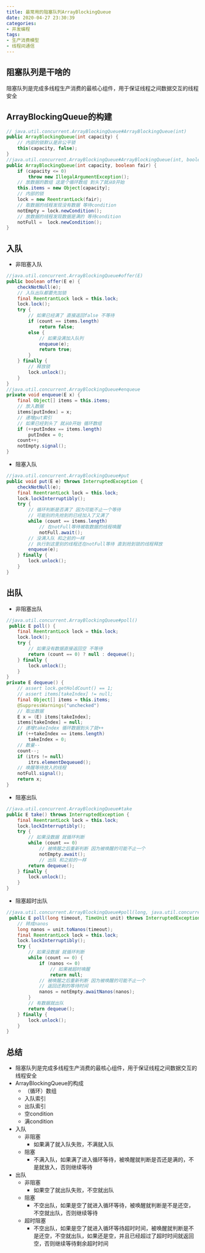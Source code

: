 ```yaml
---
title: 最常用的阻塞队列ArrayBlockingQueue
date: 2020-04-27 23:30:39
categories:
- 并发编程
tags:
- 生产消费模型
- 线程间通信
---
```




## 阻塞队列是干啥的
阻塞队列是完成多线程生产消费的最核心组件，用于保证线程之间数据交互的线程安全


## ArrayBlockingQueue的构建
```java
// java.util.concurrent.ArrayBlockingQueue#ArrayBlockingQueue(int)
public ArrayBlockingQueue(int capacity) {
    // 内部的锁默认是非公平锁
    this(capacity, false);
}
//java.util.concurrent.ArrayBlockingQueue#ArrayBlockingQueue(int, boolean)
public ArrayBlockingQueue(int capacity, boolean fair) {
    if (capacity <= 0)
        throw new IllegalArgumentException();
    // 放数据的数组 这是个循环数组 到头了就从0开始
    this.items = new Object[capacity];
    // 内部的锁
    lock = new ReentrantLock(fair);
    // 取数据的线程发现没有数据 等待condition
    notEmpty = lock.newCondition();
    // 放数据的线程发现数据是满的 等待condition
    notFull =  lock.newCondition();
}
```

## 入队
- 非阻塞入队
```java
//java.util.concurrent.ArrayBlockingQueue#offer(E)
public boolean offer(E e) {
    checkNotNull(e);
    // 入队出队都要先加锁
    final ReentrantLock lock = this.lock;
    lock.lock();
    try {
        // 如果已经满了 直接返回false 不等待
        if (count == items.length)
            return false;
        else {
            // 如果没满加入队列
            enqueue(e);
            return true;
        }
    } finally {
        // 释放锁
        lock.unlock();
    }
}
//java.util.concurrent.ArrayBlockingQueue#enqueue
private void enqueue(E x) {
    final Object[] items = this.items;
    // 放入数据
    items[putIndex] = x;
    // 递增put索引 
    // 如果已经到头了 就从0开始 循环数组
    if (++putIndex == items.length)
        putIndex = 0;
    count++;
    notEmpty.signal();
}
```
- 阻塞入队
```java
//java.util.concurrent.ArrayBlockingQueue#put
public void put(E e) throws InterruptedException {
    checkNotNull(e);
    final ReentrantLock lock = this.lock;
    lock.lockInterruptibly();
    try {
        // 循环判断是否满了 因为可能不止一个等待
        // 可能别的先抢到的已经加入了又满了
        while (count == items.length)
            // 在notFull等待被取数据的线程唤醒
            notFull.await();
        // 没满入队 和之前的一样
        // 执行到这里别的线程还在notFull等待 直到抢到锁的线程释放
        enqueue(e);
    } finally {
        lock.unlock();
    }
}
```

## 出队
- 非阻塞出队
```java
//java.util.concurrent.ArrayBlockingQueue#poll()
 public E poll() {
    final ReentrantLock lock = this.lock;
    lock.lock();
    try {
        // 如果没有数据直接返回空 不等待
        return (count == 0) ? null : dequeue();
    } finally {
        lock.unlock();
    }
}
private E dequeue() {
    // assert lock.getHoldCount() == 1;
    // assert items[takeIndex] != null;
    final Object[] items = this.items;
    @SuppressWarnings("unchecked")
    // 取出数据
    E x = (E) items[takeIndex];
    items[takeIndex] = null;
    // 递增takeIndex 循环数据到头了就++
    if (++takeIndex == items.length)
        takeIndex = 0;
    // 数量--
    count--;
    if (itrs != null)
        itrs.elementDequeued();
    // 唤醒等待放入的线程
    notFull.signal();
    return x;
}
```

- 阻塞出队
```java
//java.util.concurrent.ArrayBlockingQueue#take
public E take() throws InterruptedException {
    final ReentrantLock lock = this.lock;
    lock.lockInterruptibly();
    try {
        // 如果没数据 就循环判断 
        while (count == 0)
            // 被唤醒之后重新判断 因为被唤醒的可能不止一个
            notEmpty.await();
            // 出队 和之前的一样
        return dequeue();
    } finally {
        lock.unlock();
    }
}
```

- 阻塞超时出队
```java
//java.util.concurrent.ArrayBlockingQueue#poll(long, java.util.concurrent.TimeUnit)
 public E poll(long timeout, TimeUnit unit) throws InterruptedException {
    // 转成nanos
    long nanos = unit.toNanos(timeout);
    final ReentrantLock lock = this.lock;
    lock.lockInterruptibly();
    try {
        // 如果没数据 就循环判断 
        while (count == 0) {
            if (nanos <= 0)
                // 如果被超时唤醒
                return null;
            // 被唤醒之后重新判断 因为被唤醒的可能不止一个
            // 返回还剩的等待时间
            nanos = notEmpty.awaitNanos(nanos);
        }
        // 有数据就出队
        return dequeue();
    } finally {
        lock.unlock();
    }
}
```

## 总结
- 阻塞队列是完成多线程生产消费的最核心组件，用于保证线程之间数据交互的线程安全
- ArrayBlockingQueue的构成
    - （循环）数组
    - 入队索引
    - 出队索引
    - 空condition
    - 满condition
- 入队
    - 非阻塞
        - 如果满了就入队失败，不满就入队
    - 阻塞
        - 不满入队，如果满了进入循环等待，被唤醒就判断是否还是满的，不是就放入，否则继续等待
- 出队
    - 非阻塞
        - 如果空了就出队失败，不空就出队
    - 阻塞
        - 不空出队，如果是空了就进入循环等待，被唤醒就判断是不是还空，不空就出队，否则继续等待
    - 超时阻塞
        - 不空出队，如果是空了就进入循环等待超时时间，被唤醒就判断是不是还空，不空就出队，如果还是空，并且已经超过了超时时间就返回空，否则继续等待剩余超时时间
